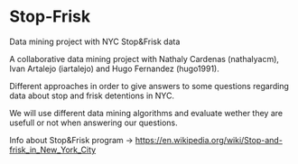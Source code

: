 # Stop-Frisk
Data mining project with NYC Stop&amp;Frisk data

A collaborative data mining project with Nathaly Cardenas (nathalyacm), Ivan Artalejo (iartalejo) and Hugo Fernandez (hugo1991).

Different approaches in order to give answers to some questions regarding data about stop and frisk detentions in NYC.

We will use different data mining algorithms and evaluate wether they are usefull or not when answering our questions.

Info about Stop&amp;Frisk program -> https://en.wikipedia.org/wiki/Stop-and-frisk_in_New_York_City

